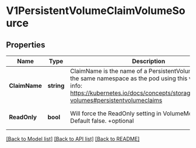 # V1PersistentVolumeClaimVolumeSource

## Properties
Name | Type | Description | Notes
------------ | ------------- | ------------- | -------------
**ClaimName** | **string** | ClaimName is the name of a PersistentVolumeClaim in the same namespace as the pod using this volume. More info: https://kubernetes.io/docs/concepts/storage/persistent-volumes#persistentvolumeclaims | [optional] [default to null]
**ReadOnly** | **bool** | Will force the ReadOnly setting in VolumeMounts. Default false. +optional | [optional] [default to null]

[[Back to Model list]](../README.md#documentation-for-models) [[Back to API list]](../README.md#documentation-for-api-endpoints) [[Back to README]](../README.md)


